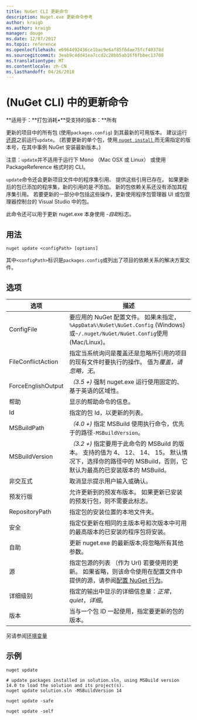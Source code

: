```yaml
---
title: NuGet CLI 更新命令
description: Nuget.exe 更新命令参考
author: kraigb
ms.author: kraigb
manager: douge
ms.date: 12/07/2017
ms.topic: reference
ms.openlocfilehash: e6964d92436ce1bac9e6af85f6dae75fcf40378d
ms.sourcegitcommit: 3eab9c4dd41ea7ccd2c28bb5ab16f6fbbec13708
ms.translationtype: MT
ms.contentlocale: zh-CN
ms.lasthandoff: 04/26/2018
---
```

# <a name="update-command-nuget-cli"></a>(NuGet CLI) 中的更新命令

**适用于：**打包消耗&bullet;**受支持的版本：**所有

更新的项目中的所有包 (使用`packages.config`) 到其最新的可用版本。 建议运行[还原](cli-ref-restore.md)之前运行`update`。 (若要更新的单个包，使用[ `nuget install` ](cli-ref-install.md)而无需指定的版本号，在其中事例 NuGet 安装最新版本。)

注意：`update`并不适用于运行下 Mono （Mac OSX 或 Linux） 或使用 PackageReference 格式时的 CLI。

`update`命令还会更新项目文件中的程序集引用、 提供这些引用已存在。 如果更新后的包已添加的程序集，新的引用的是*不*添加。 新的包依赖关系还没有添加其程序集引用。 若要更新的一部分中包括这些操作，更新使用程序包管理器 UI 或包管理器控制台的 Visual Studio 中的包。

此命令还可以用于更新 nuget.exe 本身使用 *-自助*标志。

## <a name="usage"></a>用法

```cli
nuget update <configPath> [options]
```

其中`<configPath>`标识是`packages.config`或列出了项目的依赖关系的解决方案文件。

## <a name="options"></a>选项

| 选项 | 描述 |
| --- | --- |
| ConfigFile | 要应用的 NuGet 配置文件。 如果未指定， `%AppData%\NuGet\NuGet.Config` (Windows) 或`~/.nuget/NuGet/NuGet.Config`使用 (Mac/Linux)。|
| FileConflictAction | 指定当系统询问是覆盖还是忽略所引用的项目的现有文件时要执行的操作。 值为*覆盖，请忽略，无*。 |
| ForceEnglishOutput | *（3.5 +)* 强制 nuget.exe 运行使用固定的、 基于英语的区域性。 |
| 帮助 | 显示的帮助命令的信息。 |
| Id | 指定的包 Id，以更新的列表。 |
| MSBuildPath | *（4.0 +)* 指定 MSBuild 使用执行命令，优先于的路径`-MSBuildVersion`。 |
| MSBuildVersion | *（3.2 +)* 指定要用于此命令的 MSBuild 的版本。 支持的值为 4、 12、 14、 15。 默认情况下，选择你的路径中的 MSBuild，否则，它默认为最高的已安装版本的 MSBuild。 |
| 非交互式 | 取消显示提示用户输入或确认。 |
| 预发行版 | 允许更新到的预发布版本。 如果更新已安装的预发行包，则不需要此标志。 |
| RepositoryPath | 指定包的安装位置的本地文件夹。 |
| 安全 | 指定仅更新在相同的主版本号和次版本中可用的最高版本的已安装的程序包将安装。 |
| 自助 | 更新 nuget.exe 的最新版本;将忽略所有其他参数。 |
| 源 | 指定包源的列表 （作为 Url) 若要使用的更新。 如果省略，则该命令使用在配置文件中提供的源，请参阅[配置 NuGet 行为](../consume-packages/configuring-nuget-behavior.md)。 |
| 详细级别 | 指定的输出中显示的详细信息量：*正常*， *quiet*，*详细*。 |
| 版本 | 当与一个包 ID 一起使用，指定要更新的包的版本。 |

另请参阅[环境变量](cli-ref-environment-variables.md)

## <a name="examples"></a>示例

```cli
nuget update

# update packages installed in solution.sln, using MSBuild version 14.0 to load the solution and its project(s).
nuget update solution.sln -MSBuildVersion 14

nuget update -safe

nuget update -self
```
